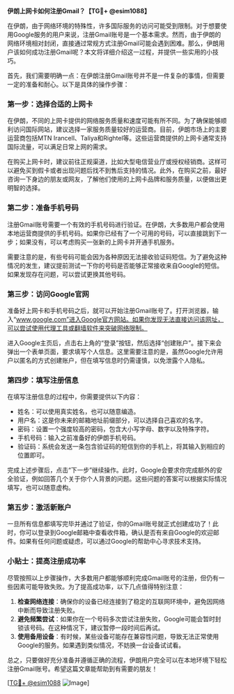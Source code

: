 **伊朗上网卡如何注册Gmail？【TG💪+ @esim1088】**

在伊朗，由于网络环境的特殊性，许多国际服务的访问可能受到限制。对于想要使用Google服务的用户来说，注册Gmail账号是一个基本需求。然而，由于伊朗的网络环境相对封闭，直接通过常规方式注册Gmail可能会遇到困难。那么，伊朗用户该如何成功注册Gmail呢？本文将详细介绍这一过程，并提供一些实用的小技巧。

首先，我们需要明确一点：在伊朗注册Gmail账号并不是一件复杂的事情，但需要一定的准备和耐心。以下是具体的操作步骤：

### 第一步：选择合适的上网卡

在伊朗，不同的上网卡提供的网络服务质量和速度可能有所不同。为了确保能够顺利访问国际网站，建议选择一家服务质量较好的运营商。目前，伊朗市场上的主要运营商包括MTN Irancell、Taliya和Rightel等。这些运营商提供的上网卡通常支持国际流量，可以满足日常上网的需求。

在购买上网卡时，建议前往正规渠道，比如大型电信营业厅或授权经销商。这样可以避免买到假卡或者出现问题后找不到售后支持的情况。此外，在购买之前，最好咨询一下身边的朋友或网友，了解他们使用的上网卡品牌和服务质量，以便做出更明智的选择。

### 第二步：准备手机号码

注册Gmail账号需要一个有效的手机号码进行验证。在伊朗，大多数用户都会使用本地运营商提供的手机号码。如果你已经有了一个可用的号码，可以直接跳到下一步；如果没有，可以考虑购买一张新的上网卡并开通手机服务。

需要注意的是，有些号码可能会因为各种原因无法接收验证码短信。为了避免这种情况的发生，建议提前测试一下你的号码是否能够正常接收来自Google的短信。如果发现存在问题，可以尝试更换其他号码。

### 第三步：访问Google官网

准备好上网卡和手机号码之后，就可以开始注册Gmail账号了。打开浏览器，输入“www.google.com”进入Google官方网站。如果你发现无法直接访问该网址，可以尝试使用代理工具或翻墙软件来突破网络限制。

进入Google主页后，点击右上角的“登录”按钮，然后选择“创建账户”。接下来会弹出一个表单页面，要求填写个人信息。这里需要注意的是，虽然Google允许用户以匿名的方式创建账户，但在填写信息时仍需谨慎，以免泄露个人隐私。

### 第四步：填写注册信息

在填写注册信息的过程中，你需要提供以下内容：
- 姓名：可以使用真实姓名，也可以随意编造。
- 用户名：这是你未来的邮箱地址前缀部分，可以选择自己喜欢的名字。
- 密码：设置一个强度较高的密码，包含大小写字母、数字以及特殊字符。
- 手机号码：输入之前准备好的伊朗手机号码。
- 验证码：系统会发送一条包含验证码的短信到你的手机上，将其输入到相应的位置即可。

完成上述步骤后，点击“下一步”继续操作。此时，Google会要求你完成额外的安全验证，例如回答几个关于你个人背景的问题。这些问题的答案可以根据实际情况填写，也可以随意虚构。

### 第五步：激活新账户

一旦所有信息都填写完毕并通过了验证，你的Gmail账号就正式创建成功了！此时，你可以登录到Google邮箱中查看收件箱，确认是否有来自Google的欢迎邮件。如果有任何问题或疑虑，可以通过Google的帮助中心寻求技术支持。

### 小贴士：提高注册成功率

尽管按照以上步骤操作，大多数用户都能够顺利完成Gmail账号的注册，但仍有一些因素可能导致失败。为了提高成功率，以下几点值得特别注意：

1. **检查网络连接**：确保你的设备已经连接到了稳定的互联网环境中，避免因网络中断而导致注册失败。
2. **避免频繁尝试**：如果你在一个号码多次尝试注册失败，Google可能会暂时封锁该号码。在这种情况下，建议暂停一段时间后再试。
3. **使用备用设备**：有时候，某些设备可能存在兼容性问题，导致无法正常使用Google的服务。如果遇到类似情况，不妨换一台设备试试看。

总之，只要做好充分准备并遵循正确的流程，伊朗用户完全可以在本地环境下轻松注册Gmail账号。希望这篇文章能帮助到有需要的朋友！

[[TG💪+ @esim1088](https://t.me/s/esim1088) ![Image](https://i.postimg.cc/4NQfJmqS/Snipaste-2025-05-13-00-14-12.png)]
